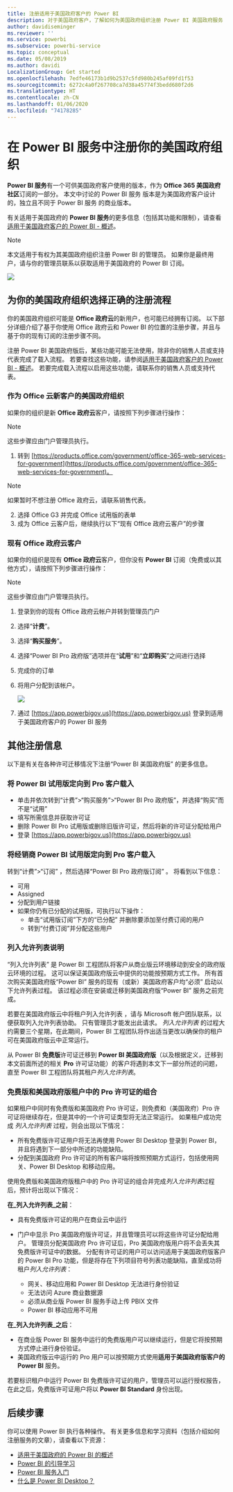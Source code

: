 ```yaml
---
title: 注册适用于美国政府客户的 Power BI
description: 对于美国政府客户，了解如何为美国政府组织注册 Power BI 美国政府服务
author: davidiseminger
ms.reviewer: ''
ms.service: powerbi
ms.subservice: powerbi-service
ms.topic: conceptual
ms.date: 05/08/2019
ms.author: davidi
LocalizationGroup: Get started
ms.openlocfilehash: 7edfe46173b1d9b2537c5fd980b245af09fd1f53
ms.sourcegitcommit: 6272c4a0f267708ca7d38a45774f3bedd680f2d6
ms.translationtype: HT
ms.contentlocale: zh-CN
ms.lasthandoff: 01/06/2020
ms.locfileid: "74178285"
---
```

# <a name="enroll-your-us-government-organization-in-the-power-bi-service"></a>在 Power BI 服务中注册你的美国政府组织
**Power BI 服务**有一个可供美国政府客户使用的版本，作为 **Office 365 美国政府社区**订阅的一部分。 本文中讨论的 Power BI 服务  版本是为美国政府客户设计的，独立且不同于 Power BI 服务  的商业版本。

有关适用于美国政府的 **Power BI 服务**的更多信息（包括其功能和限制），请查看[适用于美国政府客户的 Power BI - 概述](service-govus-overview.md)。

> [!NOTE]
> 本文适用于有权为其美国政府组织注册 Power BI 的管理员。 如果你是最终用户，请与你的管理员联系以获取适用于美国政府的 Power BI 订阅。
> 
> 

![](media/service-govus-signup/service_govus_signup_1.png)

## <a name="select-the-right-sign-up-process-for-your-us-government-organization"></a>为你的美国政府组织选择正确的注册流程
你的美国政府组织可能是 **Office 政府云**的新用户，也可能已经拥有订阅。 以下部分详细介绍了基于你使用 Office 政府云和 Power BI 的位置的注册步骤，并且与基于你的现有订阅的注册步骤不同。

注册 Power BI 美国政府版后，某些功能可能无法使用，除非你的销售人员或支持代表完成了载入流程。 若要查找这些功能，请参阅[适用于美国政府客户的 Power BI - 概述](service-govus-overview.md)。 若要完成载入流程以启用这些功能，请联系你的销售人员或支持代表。

### <a name="us-government-organizations-that-are-new-office-cloud-customers"></a>作为 Office 云新客户的美国政府组织
如果你的组织是新 **Office 政府云**客户，请按照下列步骤进行操作：

> [!NOTE]
> 这些步骤应由门户管理员执行。
>

1. 转到 [https://products.office.com/government/office-365-web-services-for-government](https://products.office.com/government/office-365-web-services-for-government)。

>[!NOTE]
>如果暂时不想注册 Office 政府云，请联系销售代表。
>

2. 选择 Office G3 并完成 Office 试用版的表单
3. 成为 Office 云客户后，继续执行以下“现有 Office 政府云客户”的步骤

### <a name="existing-office-government-cloud-customers"></a>现有 Office 政府云客户
如果你的组织是现有 **Office 政府云**客户，但你没有 **Power BI** 订阅（免费或以其他方式），请按照下列步骤进行操作：

> [!NOTE]
> 这些步骤应由门户管理员执行。
> 
> 

1. 登录到你的现有 Office 政府云帐户并转到管理员门户
2. 选择“**计费**”。
3. 选择“**购买服务**”。
4. 选择“Power BI Pro 政府版”选项并在“**试用**”和“**立即购买**”之间进行选择
5. 完成你的订单
6. 将用户分配到该帐户。
   
   ![](media/service-govus-signup/service_govus_signup_5.png)
7. 通过 [https://app.powerbigov.us](https://app.powerbigov.us) 登录到适用于美国政府客户的 Power BI 服务 

## <a name="additional-signup-information"></a>其他注册信息
以下是有关在各种许可迁移情况下注册“Power BI 美国政府版”  的更多信息。

### <a name="direct-power-bi-trial-to-pro-customer-onboarding"></a>将 Power BI 试用版定向到 Pro 客户载入
* 单击并依次转到“计费”>“购买服务”>“Power BI Pro 政府版”，并选择“购买”而不是“试用”
* 填写所需信息并获取许可证
* 删除 Power BI Pro 试用版或删除旧版许可证，然后将新的许可证分配给用户
* 登录 [https://app.powerbigov.us](https://app.powerbigov.us)

### <a name="reseller-power-bi-trial-to-pro-customer-onboarding"></a>将经销商 Power BI 试用版定向到 Pro 客户载入
转到“计费”>“订阅”  ，然后选择“Power BI Pro 政府版订阅”  。 将看到以下信息：

* 可用
* Assigned
* 分配到用户链接
* 如果你仍有已分配的试用版，可执行以下操作：
  * 单击“试用版订阅”下方的“已分配”  并删除要添加至付费订阅的用户
  * 转到“付费订阅”并分配这些用户

### <a name="whitelisting-instructions"></a>列入允许列表说明
“列入允许列表”  是 Power BI 工程团队将客户从商业版云环境移动到安全的政府版云环境的过程。 这可以保证美国政府版云中提供的功能按预期方式工作。 所有首次购买美国政府版“Power BI”  服务的现有（或新）美国政府客户均“必须”  启动以下允许列表过程。 该过程必须在安装或迁移到美国政府版“Power BI”  服务之前完成。 

若要在美国政府版云中将租户列入允许列表  ，请与 Microsoft 帐户团队联系，以便获取列入允许列表协助。 只有管理员才能发出此请求。 *列入允许列表* 的过程大约需要三个星期，在此期间，Power BI 工程团队将作出适当更改以确保你的租户可在美国政府版云中正常运行。

从 Power BI **免费版**许可证迁移到 **Power BI 美国政府版**（以及根据定义，迁移到本文前面所述的相关 **Pro** 许可证功能）的客户将遇到本文下一部分所述的问题，直至 Power BI 工程团队将其租户*列入允许列表*。

### <a name="mixed-free-and-pro-licenses-in-us-government-tenants"></a>免费版和美国政府版租户中的 Pro 许可证的组合
如果租户中同时有免费版和美国政府 Pro 许可证，则免费和（美国政府）Pro 许可证将继续存在，但是其中的一个许可证类型将无法正常运行。 如果租户成功完成 *列入允许列表* 过程，则会出现以下情况：

* 所有免费版许可证用户将无法再使用 Power BI Desktop  登录到 Power BI，并且将遇到下一部分中所述的功能缺陷。
* 分配到美国政府 Pro 许可证的所有客户端将按照预期方式运行，包括使用网关、Power BI Desktop 和移动应用。

使用免费版和美国政府版租户中的 Pro 许可证的组合并完成*列入允许列表*过程后，预计将出现以下情况：

**在_列入允许列表_之前**：

* 具有免费版许可证的用户在商业云中运行
* 门户中显示 Pro 美国政府版许可证，并且管理员可以将这些许可证分配给用户。 管理员分配美国政府 Pro 许可证后，Pro 美国政府版用户将不会丢失其免费版许可证中的数据。 分配有许可证的用户可以访问适用于美国政府版客户的 Power BI Pro 功能，但是将存在下列项目符号列表功能缺陷，直至成功将租户*列入允许列表*：
  
  * 网关、移动应用和 Power BI Desktop 无法进行身份验证
  * 无法访问 Azure 商业数据源
  * 必须从商业版 Power BI 服务手动上传 PBIX 文件
  * Power BI 移动应用不可用

**在_列入允许列表_之后**：

* 在商业版 Power BI 服务中运行的免费版用户可以继续运行，但是它将按预期方式停止进行身份验证。
* 美国政府版云中运行的 Pro 用户可以按预期方式使用**适用于美国政府版客户的 Power BI** 服务。

若要标识租户中运行 Power BI 免费版许可证的用户，管理员可以运行授权报告，在此之后，免费版许可证用户将以 **Power BI Standard** 身份出现。

## <a name="next-steps"></a>后续步骤
你可以使用 Power BI 执行各种操作。 有关更多信息和学习资料（包括介绍如何注册服务的文章），请查看以下资源：

* [适用于美国政府的 Power BI 的概述](service-govus-overview.md)
* [Power BI 的引导学习](guided-learning/index.yml)
* [Power BI 服务入门](service-get-started.md)
* [什么是 Power BI Desktop？](desktop-what-is-desktop.md)

